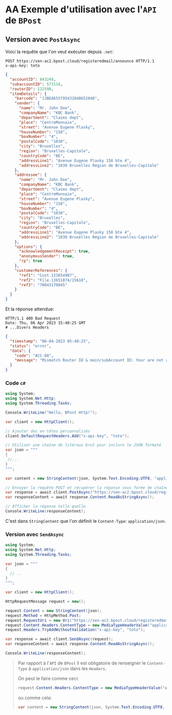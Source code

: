 # AA Exemple d'utilisation avec l'`API` de `BPost`

## Version avec `PostAsync`

Voici la requête que l'on veut exécuter depuis `.net`:

```http
POST https://sen-ac2.bpost.cloud/registeredmail/announce HTTP/1.1
x-api-key: toto
```
```json
{
  "accountID": 843249,
  "subaccountID": 573116,
  "routerID": 122598,
  "itemDetails": {
    "barcode": "JJBEA655795432848652048",
    "sender": {
      "name": "Mr. John Doe",
      "companyName": "KBC Bank",
      "department": "Claims dept",
      "place": "CentreMonnaie",
      "street": "Avenue Eugene Plasky",
      "houseNumber": "158",
      "boxNumber": "4",
      "postalCode": "1030",
      "city": "Bruxelles",
      "region": "Bruxelles-Capitale",
      "countryCode": "BE",
      "addressLine1": "Avenue Eugene Plasky 158 bte 4",
      "addressLine2": "1030 Bruxelles Région de Bruxelles-Capitale"
    },
    "addressee": {
      "name": "Mr. John Doe",
      "companyName": "KBC Bank",
      "department": "Claims dept",
      "place": "CentreMonnaie",
      "street": "Avenue Eugene Plasky",
      "houseNumber": "158",
      "boxNumber": "4",
      "postalCode": "1030",
      "city": "Bruxelles",
      "region": "Bruxelles-Capitale",
      "countryCode": "BE",
      "addressLine1": "Avenue Eugene Plasky 158 bte 4",
      "addressLine2": "1030 Bruxelles Région de Bruxelles-Capitale"
    },
    "options": {
      "acknowledgementReceipt": true,
      "anonymousSender": true,
      "rp": true
    },
    "customerReferences": {
      "ref1": "Cust.123654987",
      "ref2": "File.13651874/15618",
      "ref3": "70043170045"
    }
  }
}
```

Et la réponse attendue:

```http
HTTP/1.1 400 Bad Request
Date: Thu, 06 Apr 2023 15:40:25 GMT
# ...Divers Headers
```
```json 
{
  "timestamp": "06-04-2023 05:40:25",
  "status": "error",
  "data": {
    "code": "ACC-08",
    "message": "Mismatch Router ID & main/subAccount ID: Your are not allowed to announce for this account."
  }
}
```



### Code `c#`

```cs
using System;
using System.Net.Http;
using System.Threading.Tasks;

Console.WriteLine("Hello, BPost Http!");

var client = new HttpClient();

// Ajouter des en-têtes personnalisés
client.DefaultRequestHeaders.Add("x-api-key", "toto");

// Utiliser une chaîne de litéraux brut pour inclure le JSON formaté
var json = """
{
 //...
}
""";

var content = new StringContent(json, System.Text.Encoding.UTF8, "application/json");

// Envoyer la requête POST et récupérer la réponse sous forme de chaîne JSON
var response = await client.PostAsync("https://sen-ac2.bpost.cloud/registeredmail/announce", content);
var responseContent = await response.Content.ReadAsStringAsync();

// Afficher la réponse telle quelle
Console.WriteLine(responseContent);
```

C'est dans `StringContent` que l'on définit le `Content-Type`: `application/json`.



### Version avec `SendAsync`

```cs
using System;
using System.Net.Http;
using System.Threading.Tasks;

var json = """
{
  // ..
}
""";

var client = new HttpClient();

HttpRequestMessage request = new();

request.Content = new StringContent(json);
request.Method = HttpMethod.Post;
request.RequestUri = new Uri("https://sen-ac2.bpost.cloud/registeredmail/announce");
request.Content.Headers.ContentType = new MediaTypeHeaderValue("application/json");
request.Headers.TryAddWithoutValidation("x-api-key", "toto");

var response = await client.SendAsync(request);
var responseContent = await response.Content.ReadAsStringAsync();

Console.WriteLine(responseContent);
```

> Par rapport à l'`API` de `BPost` il est obligatoire de renseigner le `Content-Type` à `application/json` dans les `Headers`.
>
> On peut le faire comme ceci:
>
> ```cs
> request.Content.Headers.ContentType = new MediaTypeHeaderValue("application/json");
> ```
>
> ou comme cela:
>
> ```cs
> var content = new StringContent(json, System.Text.Encoding.UTF8, "application/json");
> ```

